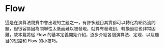 # Flow

這是在演算法競賽中會出現的主題之一，有許多題目其實都可以轉化為網路流問題，但很容易因為關聯性太低而難以被發現，就算有發現到，轉換過程也非常困難，故本篇將從 Flow 的基本定義開始介紹，逐步介紹各個演算法、定理、以及題目的思路和 Flow 的小技巧。
